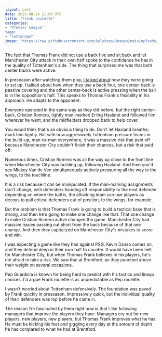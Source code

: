 ```yaml
---
layout: post
date: 2025-08-24 11:00 UTC
title: "Frank roulette"
categories:
- "Premier League"
tags:
- "Tottenham"
image: "https://raw.githubusercontent.com/kyleboas/images/main/uploads/2025/08/23/Image-23Aug2025_19:43:20.png"
---
```


The fact that Thomas Frank did not use a back five and sit back and let Manchester City attack in their own half spoke to the confidence he has in the quality of Tottenham's side. The thing that surprised me was that both center backs were active.

<!---more--->

In preseason after watching them play, [I talked about](https://tacticsjournal.com/2025/08/08/what-to-expect-with-thomas-frank-at-tottenham/) how they were going to set up. [I talked about](https://tacticsjournal.com/2025/08/14/the-biggest-difference-between-tottenhams-back-four-and-back-five/) how when they use a back four, one center-back is passive covering and the other center-back is active pressing when the ball is in the opposition's half. This speaks to Thomas Frank's flexibility in his approach. He adapts to the opponent.

Everyone operated in the same way as they did before, but the right center-back, Cristian Romero, tightly man-marked Erling Haaland and followed him wherever he went, and the midfielders dropped back to help cover.

You would think that's an obvious thing to do. Don't let Haaland breathe; mark him tightly. But with how aggressively Tottenham pressure teams in the build-up, man-to-man everywhere, it was a massive risk that paid off because Manchester City couldn't finish their chances, but a risk that paid off. 

Numerous times, Cristian Romero was all the way up close to the front line when Manchester City was building up, following Haaland. And then you'd see Mickey Van de Ven simultaneously actively pressuring all the way to the wings, to the touchline.

It is a risk because it can be manipulated. If the man-marking assignments don't change, with defenders handing off responsibility to the next defender depending on where the ball is, the attacking team can use players as decoys to pull critical defenders out of position, to the wings, for example.

But the problem is that Thomas Frank is going to build a tactical base that is strong, and then he's going to make one change like that. That one change to make Cristian Romero active changed the game. Manchester City had massive issues passing out short from the back because of that one change. And then they capitalized on Manchester City's mistakes to score and win.

I was expecting a game like they had against PSG. Kevin Danso comes on, and they defend deep in their own half to counter. It would have been hell for Manchester City, but when Thomas Frank believes in his players, he's not afraid to take a risk. We saw that at Brentford, as they punched above their weight on several occasions.

Pep Guardiola is known for being hard to predict with his tactics and lineup choices. I'd argue Frank roulette is as unpredictable as Pep roulette. 

I wasn't worried about Tottenham defensively. The foundation was paved by Frank quickly in preseason. Impressively quick, but the individual quality of their defenders was top before he came in.

The reason I'm fascinated by them right now is that I like following managers that improve the players they have. Managers cry out for new players, new players, new players, but Thomas Frank improves what he has. He must be kicking his feet and giggling every day at the amount of depth he has compared to what he had at Brentford.